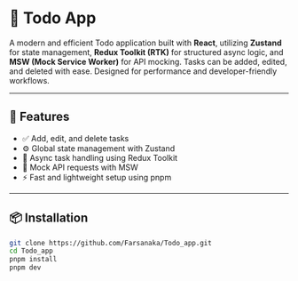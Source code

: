 # 📝 Todo App

A modern and efficient Todo application built with **React**, utilizing **Zustand** for state management, **Redux Toolkit (RTK)** for structured async logic, and **MSW (Mock Service Worker)** for API mocking. Tasks can be added, edited, and deleted with ease. Designed for performance and developer-friendly workflows.

---

## 🚀 Features

- ✅ Add, edit, and delete tasks
- ⚙️ Global state management with Zustand
- 🔄 Async task handling using Redux Toolkit
- 🧪 Mock API requests with MSW
- ⚡ Fast and lightweight setup using pnpm

---


## 📦 Installation

```bash
git clone https://github.com/Farsanaka/Todo_app.git
cd Todo_app
pnpm install
pnpm dev
